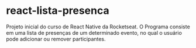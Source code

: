 ﻿# react-lista-presenca

Projeto inicial do curso de React Native da Rocketseat.
O Programa consiste em uma lista de presenças de um determinado evento, no qual o usuário pode adicionar ou remover participantes.
